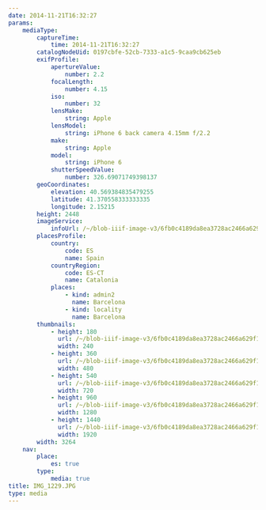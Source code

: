 ```yaml
---
date: 2014-11-21T16:32:27
params:
    mediaType:
        captureTime:
            time: 2014-11-21T16:32:27
        catalogNodeUid: 0197cbfe-52cb-7333-a1c5-9caa9cb625eb
        exifProfile:
            apertureValue:
                number: 2.2
            focalLength:
                number: 4.15
            iso:
                number: 32
            lensMake:
                string: Apple
            lensModel:
                string: iPhone 6 back camera 4.15mm f/2.2
            make:
                string: Apple
            model:
                string: iPhone 6
            shutterSpeedValue:
                number: 326.69071749398137
        geoCoordinates:
            elevation: 40.569384835479255
            latitude: 41.370558333333335
            longitude: 2.15215
        height: 2448
        imageService:
            infoUrl: /~/blob-iiif-image-v3/6fb0c4189da8ea3728ac2466a629f180148abc74230c2cc5ddd99774a6b3abd8/info.json
        placesProfile:
            country:
                code: ES
                name: Spain
            countryRegion:
                code: ES-CT
                name: Catalonia
            places:
                - kind: admin2
                  name: Barcelona
                - kind: locality
                  name: Barcelona
        thumbnails:
            - height: 180
              url: /~/blob-iiif-image-v3/6fb0c4189da8ea3728ac2466a629f180148abc74230c2cc5ddd99774a6b3abd8/full/240%2C180/0/default.jpg
              width: 240
            - height: 360
              url: /~/blob-iiif-image-v3/6fb0c4189da8ea3728ac2466a629f180148abc74230c2cc5ddd99774a6b3abd8/full/480%2C360/0/default.jpg
              width: 480
            - height: 540
              url: /~/blob-iiif-image-v3/6fb0c4189da8ea3728ac2466a629f180148abc74230c2cc5ddd99774a6b3abd8/full/720%2C540/0/default.jpg
              width: 720
            - height: 960
              url: /~/blob-iiif-image-v3/6fb0c4189da8ea3728ac2466a629f180148abc74230c2cc5ddd99774a6b3abd8/full/1280%2C960/0/default.jpg
              width: 1280
            - height: 1440
              url: /~/blob-iiif-image-v3/6fb0c4189da8ea3728ac2466a629f180148abc74230c2cc5ddd99774a6b3abd8/full/1920%2C1440/0/default.jpg
              width: 1920
        width: 3264
    nav:
        place:
            es: true
        type:
            media: true
title: IMG_1229.JPG
type: media
---
```

